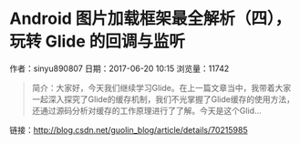 # Android 图片加载框架最全解析（四），玩转 Glide 的回调与监听
作者：sinyu890807
日期：2017-06-20 10:15
浏览量：11742
> 简介：大家好，今天我们继续学习Glide。在上一篇文章当中，我带着大家一起深入探究了Glide的缓存机制，我们不光掌握了Glide缓存的使用方法，还通过源码分析对缓存的工作原理进行了了解。今天是这个Glid...

 链接：http://blog.csdn.net/guolin_blog/article/details/70215985
